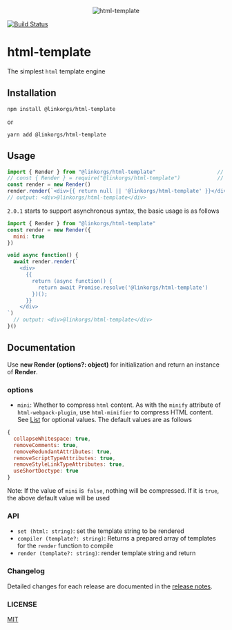 <p align="center">
  <img src="https://linkorg.club/www/html-template/logo.png" alt="html-template">
</p>

[![Build Status](https://travis-ci.com/Linkontoask/html-template.svg?branch=master)](https://travis-ci.com/Linkontoask/html-template)

# html-template

The simplest `html` template engine

## Installation

`npm install @linkorgs/html-template`

or

`yarn add @linkorgs/html-template`

## Usage

```javascript
import { Render } from "@linkorgs/html-template"                    // ESModule
// const { Render } = require("@linkorgs/html-template")            // commonjs 
const render = new Render()
render.render(`<div>{{ return null || '@linkorgs/html-template' }}</div>`)
// output: <div>@linkorgs/html-template</div>
```

`2.0.1` starts to support asynchronous syntax, the basic usage is as follows

```javascript
import { Render } from "@linkorgs/html-template"
const render = new Render({
  mini: true
})

void async function() {
  await render.render(`
    <div>
      {{
        return (async function() {
          return await Promise.resolve('@linkorgs/html-template')
        })();
      }}
    </div>
`)
  // output: <div>@linkorgs/html-template</div>
}()
```

## Documentation

Use **new Render (options?: object)** for initialization and return an instance of **Render**.

### options

+ `mini`: Whether to compress `html` content. As with the `minify` attribute of` html-webpack-plugin`, use `html-minifier` to compress HTML content. See [List](https://github.com/kangax/html-minifier#options-quick-reference) for optional values. The default values are as follows
```javascript
{
  collapseWhitespace: true,
  removeComments: true,
  removeRedundantAttributes: true,
  removeScriptTypeAttributes: true,
  removeStyleLinkTypeAttributes: true,
  useShortDoctype: true
}
```

Note: If the value of `mini` is` false`, nothing will be compressed. If it is `true`, the above default value will be used

### API

+ `set (html: string)`: set the template string to be rendered
+ `compiler (template?: string)`: Returns a prepared array of templates for the `render` function to compile
+ `render (template?: string)`: render template string and return

### Changelog

Detailed changes for each release are documented in the [release notes](CHANGELOG.md).

### LICENSE

[MIT](LICENSE)
